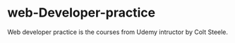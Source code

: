 # web-Developer-practice
Web developer  practice is the courses from Udemy intructor by Colt Steele.

